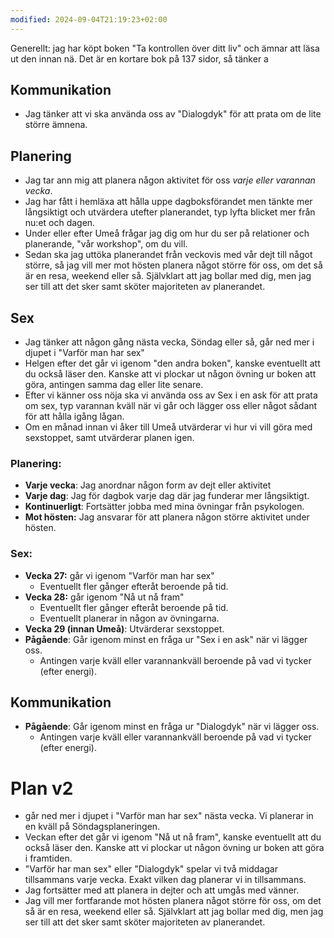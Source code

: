 ```yaml
---
modified: 2024-09-04T21:19:23+02:00
---
```


Generellt: jag har köpt boken "Ta kontrollen över ditt liv" och ämnar att läsa ut den innan nä. Det är en kortare bok på 137 sidor, så tänker a

## Kommunikation
- Jag tänker att vi ska använda oss av "Dialogdyk" för att prata om de lite större ämnena.
## Planering
- Jag tar ann mig att planera någon aktivitet för oss _varje eller varannan vecka_.
- Jag har fått i hemläxa att hålla uppe dagboksförandet men tänkte mer långsiktigt och utvärdera utefter planerandet, typ lyfta blicket mer från nu:et och dagen.
- Under eller efter Umeå frågar jag dig om hur du ser på relationer och planerande, "vår workshop", om du vill.
- Sedan ska jag uttöka planerandet från veckovis med vår dejt till något större, så jag vill mer mot hösten planera något större för oss, om det så är en resa, weekend eller så. Självklart att jag bollar med dig, men jag ser till att det sker samt sköter majoriteten av planerandet. 
## Sex
- Jag tänker att någon gång nästa vecka, Söndag eller så, går ned mer i djupet i "Varför man har sex"
- Helgen efter det går vi igenom "den andra boken", kanske eventuellt att du också läser den. Kanske att vi plockar ut någon övning ur boken att göra, antingen samma dag eller lite senare.
- Efter vi känner oss nöja ska vi använda oss av Sex i en ask för att prata om sex, typ varannan kväll när vi går och lägger oss eller något sådant för att hålla igång lågan.
- Om en månad innan vi åker till Umeå utvärderar vi hur vi vill göra med sexstoppet, samt utvärderar planen igen.

### Planering:
- **Varje vecka**: Jag anordnar någon form av dejt eller aktivitet
- **Varje dag**: Jag för dagbok varje dag där jag funderar mer långsiktigt.
- **Kontinuerligt**: Fortsätter jobba med mina övningar från psykologen.
- **Mot hösten:** Jag ansvarar för att planera någon större aktivitet under hösten.
  
### Sex:
- **Vecka 27:** går vi igenom "Varför man har sex"
	- Eventuellt fler gånger efteråt beroende på tid.
- **Vecka 28:** går igenom "Nå ut nå fram"
	- Eventuellt fler gånger efteråt beroende på tid.
	- Eventuellt planerar in någon av övningarna.
- **Vecka 29 (innan Umeå)**: Utvärderar sexstoppet.
- **Pågående**: Går igenom minst en fråga ur "Sex i en ask" när vi lägger oss.
	- Antingen varje kväll eller varannankväll beroende på vad vi tycker (efter energi).

## Kommunikation
- **Pågående**: Går igenom minst en fråga ur "Dialogdyk" när vi lägger oss.
	- Antingen varje kväll eller varannankväll beroende på vad vi tycker (efter energi).


# Plan v2
* går ned mer i djupet i "Varför man har sex" nästa vecka. Vi planerar in en kväll på Söndagsplaneringen.
* Veckan efter det går vi igenom "Nå ut nå fram", kanske eventuellt att du också läser den. Kanske att vi plockar ut någon övning ur boken att göra i framtiden.
* "Varför har man sex" eller "Dialogdyk" spelar vi två middagar tillsammans varje vecka. Exakt vilken dag planerar vi in tillsammans.
* Jag fortsätter med att planera in dejter och att umgås med vänner.
* Jag vill mer fortfarande mot hösten planera något större för oss, om det så är en resa, weekend eller så. Självklart att jag bollar med dig, men jag ser till att det sker samt sköter majoriteten av planerandet. 